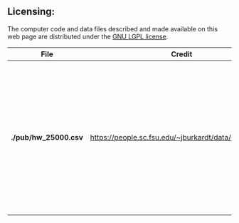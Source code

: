 
## Licensing:
The computer code and data files described and made available on this web page are distributed under the [GNU LGPL license](https://www.gnu.org/licenses/lgpl-3.0.en.html).


| File                                  |  Credit            | Description  |   
|---------------------------------------|--------------------| -------------|
| **./pub/hw_25000.csv**                | https://people.sc.fsu.edu/~jburkardt/data/csv/csv.html | height and weight for 25000 individuals Each record includes 3 values: index, height (inches), weight (pounds). There is also an initial header line. |

